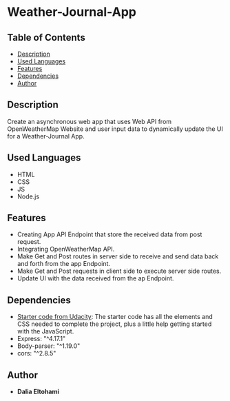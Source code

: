 # Weather-Journal-App

## Table of Contents

* [Description](#Description)
* [Used Languages](#used-languages)
* [Features](#features)
* [Dependencies](#dependencies)
* [Author](#author)

## Description

Create an asynchronous web app that uses Web API from OpenWeatherMap Website and user input data to dynamically update the UI for a Weather-Journal App.

## Used Languages 
- HTML
- CSS
- JS
- Node.js

## Features
- Creating App API Endpoint that store the received data from post request.
- Integrating OpenWeatherMap API.
- Make Get and Post routes in server side to receive and send data back and forth from the app Endpoint.
- Make Get and Post requests in client side to execute server side routes.
- Update UI with the data received from the ap Endpoint.

## Dependencies
- [Starter code from Udacity](https://github.com/udacity/fend/tree/refresh-2019): The starter code has all the elements and CSS needed to complete the project, plus a little help getting started with the JavaScript.
-  Express: "^4.17.1"
-  Body-parser: "^1.19.0"
-  cors: "^2.8.5"

## Author
- **Dalia Eltohami**

